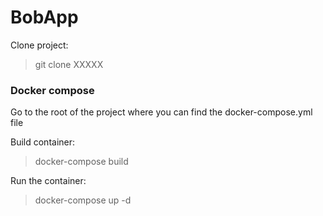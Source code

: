 # BobApp

Clone project:

> git clone XXXXX

### Docker compose
Go to the root of the project where you can find the docker-compose.yml file

Build container: 

> docker-compose build

Run the container:

> docker-compose up -d
